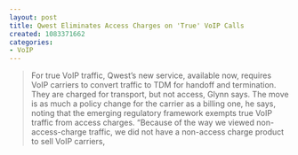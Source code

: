 ```yaml
--- 
layout: post
title: Qwest Eliminates Access Charges on 'True' VoIP Calls
created: 1083371662
categories: 
- VoIP
---
```

<blockquote>
For true VoIP traffic, Qwest’s new service, available now, requires VoIP carriers to convert traffic to TDM for handoff and termination. They are charged for transport, but not access, Glynn says. The move is as much a policy change for the carrier as a billing one, he says, noting that the emerging regulatory framework exempts true VoIP traffic from access charges. “Because of the way we viewed non-access-charge traffic, we did not have a non-access charge product to sell VoIP carriers,
